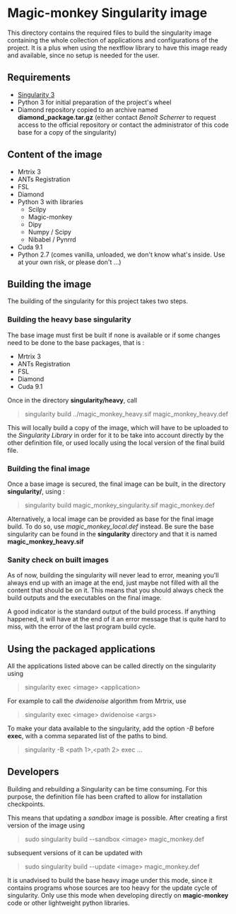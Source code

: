 # Magic-monkey Singularity image

This directory contains the required files to build the singularity image 
containing the whole collection of applications and configurations of the 
project. It is a plus when using the nextflow library to have this image 
ready and available, since no setup is needed for the user.

## Requirements

- [Singularity 3](https://sylabs.io/guides/3.0/user-guide/installation.html)
- Python 3 for initial preparation of the project's wheel
- Diamond repository copied to an archive named **diamond_package.tar.gz** 
  (either contact *Benoît Scherrer* to request access to the official 
  repository or contact the administrator of this code base for a copy of the 
  singularity)

## Content of the image

- Mrtrix 3
- ANTs Registration
- FSL
- Diamond
- Python 3 with libraries
    - Scilpy
    - Magic-monkey
    - Dipy
    - Numpy / Scipy
    - Nibabel / Pynrrd
- Cuda 9.1
- Python 2.7 (comes vanilla, unloaded, we don't know what's inside. Use at your own risk, or please don't ...)

## Building the image

The building of the singularity for this project takes two steps.

### Building the heavy base singularity

The base image must first be built if none is available or if some changes 
need to be done to the base packages, that is :

- Mrtrix 3
- ANTs Registration
- FSL
- Diamond
- Cuda 9.1

Once in the directory **singularity/heavy**, call

> singularity build ../magic_monkey_heavy.sif magic_monkey_heavy.def

This will locally build a copy of the image, which will have to be 
uploaded to the *Singularity Library* in order for it to be take into 
account directly by the other definition file, or used locally using the 
local version of the final build file.

### Building the final image

Once a base image is secured, the final image can be built, in the 
directory **singularity/**, using :

> singularity build magic_monkey_singularity.sif magic_monkey.def

Alternatively, a local image can be provided as base for the final image 
build. To do so, use *magic_monkey_local.def* instead. Be sure the base 
singularity can be found in the **singularity** directory and that it is 
named **magic_monkey_heavy.sif**

### Sanity check on built images

As of now, building the singularity will never lead to error, meaning you'll 
always end up with an image at the end, just maybe not filled with all the 
content that should be on it. This means that you should always check the 
build outputs and the executables on the final image.

A good indicator is the standard output of the build process. If anything 
happened, it will have at the end of it an error message that is quite hard 
to miss, with the error of the last program build cycle.

## Using the packaged applications

All the applications listed above can be called directly on the singularity 
using

> singularity exec \<image> \<application>

For example to call the *dwidenoise* algorithm from Mrtrix, use

> singularity exec \<image> dwidenoise \<args>

To make your data available to the singularity, add the option *-B* before
**exec**, with a comma separated list of the paths to bind.

> singularity -B \<path 1>,\<path 2> exec ...

## Developers

Building and rebuilding a Singularity can be time consuming. For this purpose, 
the definition file has been crafted to allow for installation checkpoints.

This means that updating a *sandbox* image is possible. After creating a first 
version of the image using

> sudo singularity build --sandbox \<image> magic_monkey.def

subsequent versions of it can be updated with

> sudo singularity build --update \<image> magic_monkey.def

It is unadvised to build the base heavy image under this mode, since it contains 
programs whose sources are too heavy for the update cycle of singularity. Only 
use this mode when developing directly on **magic-monkey** code or other 
lightweight python libraries.
